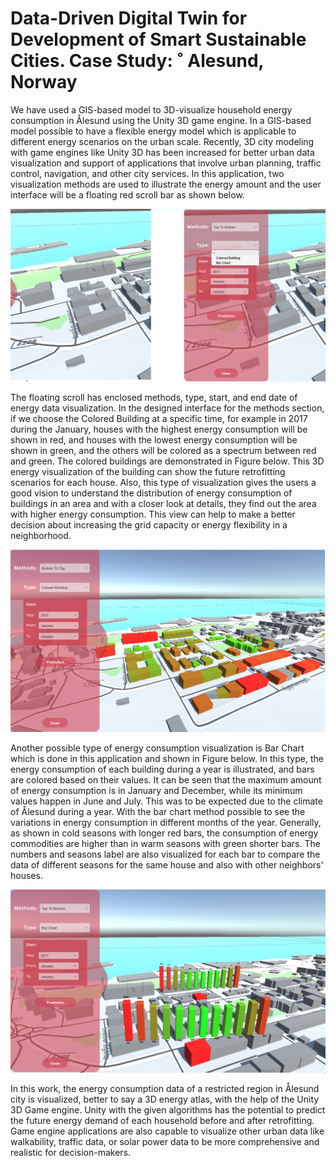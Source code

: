 # Data-Driven Digital Twin for Development of Smart Sustainable Cities. Case Study: ˚ Alesund, Norway

We have used a GIS-based model to 3D-visualize household energy consumption in Ålesund using the Unity 3D game engine. In a GIS-based model possible to have a flexible energy model which is applicable to different energy scenarios on the urban scale. Recently, 3D city modeling with game engines like Unity 3D has been increased for better urban data visualization and support of applications that involve urban planning, traffic control, navigation, and other city services. In this application, two visualization methods are used to illustrate the energy amount and the user interface will be a floating red scroll bar as shown below.

<p align="center">
<img  src="./Images/Picture16.png">
</p>

The floating scroll has enclosed methods, type, start, and end date of energy data visualization. In the designed interface for the methods section, if we choose the Colored Building at a specific time, for example in 2017 during the January, houses with the highest energy consumption will be shown in red, and houses with the lowest energy consumption will be shown in green, and the others will be colored as a spectrum between red and green. The colored buildings are demonstrated in Figure below. This 3D energy visualization of the building can show the future retrofitting scenarios for each house. Also, this type of visualization gives the users a good vision to understand the distribution of energy consumption of buildings in an area and with a closer look at details, they find out the area with higher energy consumption. This view can help to make a better decision about increasing the grid capacity or energy flexibility in a neighborhood.

<p align="center">
<img  src="./Images/Picture17.png">
</p>

Another possible type of energy consumption visualization is Bar Chart which is done in this application and shown in Figure below. In this type, the energy consumption of each building during a year is illustrated, and bars are colored based on their values. It can be seen that the maximum amount of energy consumption is in January and December, while its minimum values happen in June and July. This was to be expected due to the climate of Ålesund during a year. With the bar chart method possible to see the variations in energy consumption in different months of the year. Generally, as shown in cold seasons with longer red bars, the consumption of energy commodities are higher than in warm seasons with green shorter bars. The numbers and seasons label are also visualized for each bar to compare the data of different seasons for the same house and also with other neighbors' houses.

<p align="center">
<img  src="./Images/Picture18.png">
</p>

In this work, the energy consumption data of a restricted region in Ålesund city is visualized, better to say a 3D energy atlas, with the help of the Unity 3D Game engine. Unity with the given algorithms has the potential to predict the future energy demand of each household before and after retrofitting. Game engine applications are also capable to visualize other urban data like walkability, traffic data, or solar power data to be more comprehensive and realistic for decision-makers. 
